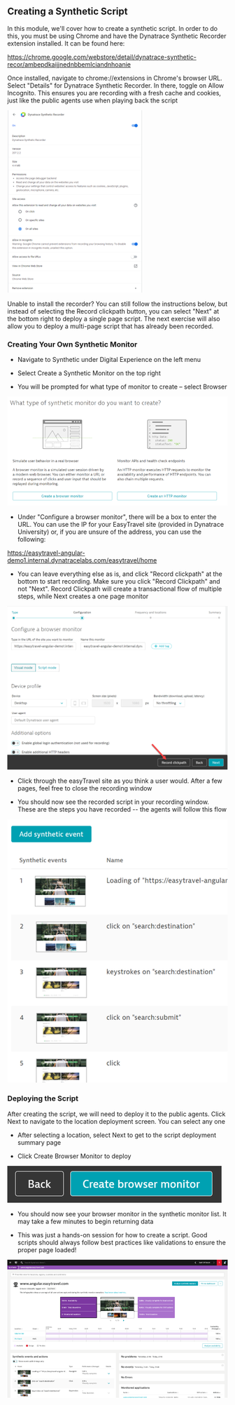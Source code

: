 ## Creating a Synthetic Script

In this module, we'll cover how to create a synthetic script. In order to do this, you must be using Chrome and have the Dynatrace Synthetic Recorder extension installed. It can be found here:

https://chrome.google.com/webstore/detail/dynatrace-synthetic-recor/ambepdkaijjnednbbemlciandnhoanie

Once installed, navigate to chrome://extensions in Chrome's browser URL. Select "Details" for Dynatrace Synthetic Recorder. 
In there, toggle on Allow Incognito. This ensures you are recording with a fresh cache and cookies, just like the public agents use when playing back the script

![Synthetic_Incognito](../../assets/images/Synthetic_Incognito.png)

Unable to install the recorder? You can still follow the instructions below, but instead of selecting the Record clickpath button, you can select "Next" at the bottom right to deploy a single page script. The next exercise will also allow you to deploy a multi-page script that has already been recorded.


### Creating Your Own Synthetic Monitor

- Navigate to Synthetic under Digital Experience on the left menu

- Select Create a Synthetic Monitor on the top right

- You will be prompted for what type of monitor to create – select Browser

![Browser_Monitor](../../assets/images/Browser_Monitor.png)

- Under "Configure a browser monitor", there will be a box to enter the URL. You can use the IP for your EasyTravel site (provided in Dynatrace University) or, if you are unsure of the address, you can use the following:

https://easytravel-angular-demo1.internal.dynatracelabs.com/easytravel/home

- You can leave everything else as is, and click "Record clickpath" at the bottom to start recording. Make sure you click "Record Clickpath" and not "Next". Record Clickpath will create a transactional flow of multiple steps, while Next creates a one page monitor

![Browser_Monitor_Setup](../../assets/images/Browser_Monitor_Setup.png)

- Click through the easyTravel site as you think a user would. After a few pages, feel free to close the recording window

- You should now see the recorded script in your recording window. These are the steps you have recorded -- the agents will follow this flow

![Recorded_Monitor](../../assets/images/Recorded_Monitor.png)

### Deploying the Script

After creating the script, we will need to deploy it to the public agents. Click Next to navigate to the location deployment screen. You can select any one

- After selecting a location, select Next to get to the script deployment summary page

- Click Create Browser Monitor to deploy

![Create_Monitor](../../assets/images/Create_Monitor.png)

- You should now see your browser monitor in the synthetic monitor list. It may take a few minutes to begin returning data

- This was just a hands-on session for how to create a script. Good scripts should always follow best practices like validations to ensure the proper page loaded!

![Monitor_Created](../../assets/images/Monitor_Created.png)
